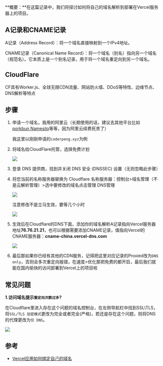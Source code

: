 **概要：**在这篇记录中，我们将探讨如何将自己的域名解析到部署在Vercel服务器上的项目。

## A记录和CNAME记录

A记录（Address Record）：将一个域名直接映射到一个IPv4地址。

CNAME记录（Canonical Name Record）：将一个域名（别名）指向另一个域名（规范名）。它本质上是一个别名记录，用于将一个域名重定向到另一个域名。



## CloudFlare

CF具有Worker.js、全球无限CDN流量、网站防火墙、DDoS等特性、边缘节点、DNS解析等特点



## 步骤

1. 申请一个域名，我用的阿里云（长期使用的话，建议去其他平台比如[porkbun](https://porkbun.com/),[Namesilo](http://www.namesilo.com/?rid=fe5a225yc)等等，因为阿里云续费死贵了）

   我这里以刚刚申请的`coderpeng.xyz`为例

2. 将域名给CloudFlare托管，选择免费计划

   ![](https://cdn.jsdelivr.net/gh/pengpen1/blog-images/cf添加域.png)

3. 登录 DNS 提供商，找到并关闭 DNS 安全 (DNSSEC) 设置（无则忽略此步骤）

4. 将您当前的名称服务器替换为 Cloudflare 名称服务器：控制台>域名管理（不是云解析管理）>选中要修改的域名点击管理 DNS管理

   ![](https://cdn.jsdelivr.net/gh/pengpen1/blog-images/修改dns.png)

   注意修改不是立马生效，要等几个小时

   ![](https://cdn.jsdelivr.net/gh/pengpen1/blog-images/修改DNS2.png)

5. 生效后在Cloudflare的DNS下面，添加你的域名解析A记录指向Vercel服务器地址**76.76.21.21**，也可以根据需要添加CNAME记录，值指向Vercel的CNAME服务器：**cname-china.vercel-dns.com**

   ![](https://cdn.jsdelivr.net/gh/pengpen1/blog-images/cf修改dns.png)

6. 最后那如果你已经有其他的CDN服务，记得把这里对应记录的Proxied改为`DNS only`，否则会多次重定向报错，在速度>优化那把免费的都开启，最后我们就能在国内愉快的访问部署到Vercel上的项目啦



## 常见问题

**1.访问域名提示`重定向次数过多`?**

在Cloudflare里进入存在这个问题的域名控制台，在左侧导航栏中找到SSL\TLS，将`SSL/TLS 加密模式`更改为完全或者完全(严格)，若还是存在这个问题，则将DNS的代理更改为`仅 DNS`。

![](https://cdn.jsdelivr.net/gh/pengpen1/blog-images/加密模式.png)



## 参考

- [Vercel应用如何绑定自己的域名](https://blog.tangly1024.com/article/vercel-domain)

